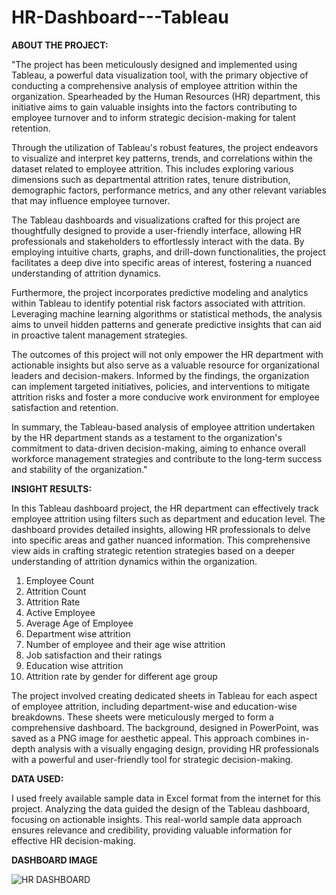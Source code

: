 # HR-Dashboard---Tableau

**ABOUT THE PROJECT:**

"The project has been meticulously designed and implemented using Tableau, a powerful data visualization tool, with the primary objective of conducting a comprehensive analysis of employee attrition within the organization. Spearheaded by the Human Resources (HR) department, this initiative aims to gain valuable insights into the factors contributing to employee turnover and to inform strategic decision-making for talent retention.

Through the utilization of Tableau's robust features, the project endeavors to visualize and interpret key patterns, trends, and correlations within the dataset related to employee attrition. This includes exploring various dimensions such as departmental attrition rates, tenure distribution, demographic factors, performance metrics, and any other relevant variables that may influence employee turnover.

The Tableau dashboards and visualizations crafted for this project are thoughtfully designed to provide a user-friendly interface, allowing HR professionals and stakeholders to effortlessly interact with the data. By employing intuitive charts, graphs, and drill-down functionalities, the project facilitates a deep dive into specific areas of interest, fostering a nuanced understanding of attrition dynamics.

Furthermore, the project incorporates predictive modeling and analytics within Tableau to identify potential risk factors associated with attrition. Leveraging machine learning algorithms or statistical methods, the analysis aims to unveil hidden patterns and generate predictive insights that can aid in proactive talent management strategies.

The outcomes of this project will not only empower the HR department with actionable insights but also serve as a valuable resource for organizational leaders and decision-makers. Informed by the findings, the organization can implement targeted initiatives, policies, and interventions to mitigate attrition risks and foster a more conducive work environment for employee satisfaction and retention.

In summary, the Tableau-based analysis of employee attrition undertaken by the HR department stands as a testament to the organization's commitment to data-driven decision-making, aiming to enhance overall workforce management strategies and contribute to the long-term success and stability of the organization."


**INSIGHT RESULTS:**

In this Tableau dashboard project, the HR department can effectively track employee attrition using filters such as department and education level. The dashboard provides detailed insights, allowing HR professionals to delve into specific areas and gather nuanced information. This comprehensive view aids in crafting strategic retention strategies based on a deeper understanding of attrition dynamics within the organization.

1. Employee Count
2. Attrition Count
3. Attrition Rate
4. Active Employee
5. Average Age of Employee
6. Department wise attrition
7. Number of employee and their age wise attrition
8. Job satisfaction and their ratings
9. Education wise attrition
10. Attrition rate by gender for different age group

The project involved creating dedicated sheets in Tableau for each aspect of employee attrition, including department-wise and education-wise breakdowns. These sheets were meticulously merged to form a comprehensive dashboard. The background, designed in PowerPoint, was saved as a PNG image for aesthetic appeal. This approach combines in-depth analysis with a visually engaging design, providing HR professionals with a powerful and user-friendly tool for strategic decision-making.

**DATA USED:**

I used freely available sample data in Excel format from the internet for this project. Analyzing the data guided the design of the Tableau dashboard, focusing on actionable insights. This real-world sample data approach ensures relevance and credibility, providing valuable information for effective HR decision-making.

**DASHBOARD IMAGE**

![HR DASHBOARD](https://github.com/Kamalkray/HR-Dashboard---Tableau/assets/41724239/0c04654e-fc87-47c7-92b4-c1ae93e18d00)



